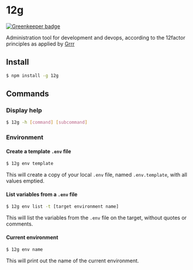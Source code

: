 # 12g

[![Greenkeeper badge](https://badges.greenkeeper.io/grrr-amsterdam/12g.svg)](https://greenkeeper.io/)

Administration tool for development and devops, according to the 12factor principles as applied by [Grrr](https://github.com/grrr-amsterdam)


## Install
```bash
$ npm install -g 12g
```


## Commands

### Display help
```bash
$ 12g -h [command] [subcommand]
```

### Environment
#### Create a template `.env` file
```bash
$ 12g env template
```
This will create a copy of your local `.env` file, named `.env.template`, with all values emptied.


#### List variables from a `.env` file
```bash
$ 12g env list -t [target environment name]
```
This will list the variables from the `.env` file on the target, without quotes or comments.


#### Current environment
```bash
$ 12g env name
```
This will print out the name of the current environment.
